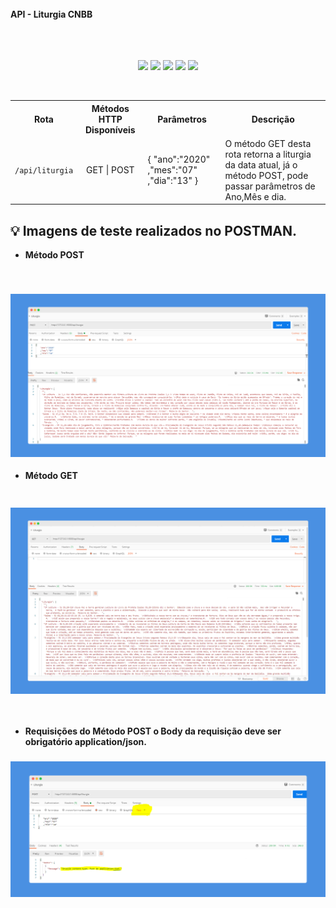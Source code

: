 
<br>
<b>API - Liturgia CNBB</b>
<br>
<br>
<br>
<br>

<span align="center">

![](https://img.shields.io/github/last-commit/LucasGiori/API-LITURGIA-CNBB)
![](https://img.shields.io/github/commit-activity/m/LucasGiori/API-LITURGIA-CNBB)
![](https://img.shields.io/github/repo-size/LucasGiori/API-LITURGIA-CNBB)
![](https://img.shields.io/github/languages/count/LucasGiori/API-LITURGIA-CNBB)
![](https://img.shields.io/github/languages/top/LucasGiori/API-LITURGIA-CNBB)

</span>


<br>
<table style="width:100%">
  <tr>
    <th>Rota</th>
    <th>Métodos HTTP Disponíveis</th>
    <th>Parâmetros</th>
    <th>Descrição</th>
  </tr>
  <tr>
    <td><code>/api/liturgia</code></td>
    <td align="center">GET | POST</td>
    <td>
        {
          "ano":"2020"
          ,"mes":"07"
          ,"dia":"13"
        }
    </td>
    <td>O método GET desta rota retorna a liturgia da data atual, já o método POST, pode passar parâmetros de Ano,Mês e dia.</td>
  </tr>
  
</table>

## :bulb: Imagens de teste realizados no POSTMAN.

- **Método POST**
<br>
<h3 align="center">
    <img 
        alt="Screenshot da aplicação, método POST" 
        title="Screenshot da aplicação, método POST"
        width="800px"
        src=".github/POST.png"
    >
</h3>

- **Método GET**
<h3 align="center">
<br>
    <img 
        alt="Screenshot da aplicação, método GET" 
        title="Screenshot da aplicação, método GET"
        width="800px"
        src=".github/GET.png"
    >
</h3 align="center">
<br>

- **Requisições do Método POST o Body da requisição deve ser obrigatório application/json.**
<h3>
    <img 
        alt="Screenshot da aplicação, validação" 
        title="Screenshot da aplicação, Validação"
        width="800px"
        src=".github/VALIDACAO.png"
    >
</h3>